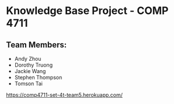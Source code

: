# Knowledge Base Project - COMP 4711 #

## Team Members: ##

* Andy Zhou
* Dorothy Truong
* Jackie Wang
* Stephen Thompson
* Tomson Tai

https://comp4711-set-4t-team5.herokuapp.com/
